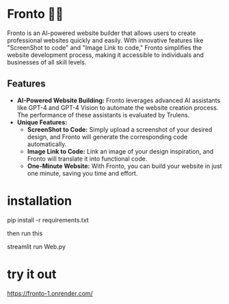 # Fronto 🧑‍💻
Fronto is an AI-powered website builder that allows users to create professional websites quickly and easily. With innovative features like "ScreenShot to code" and "Image Link to code," Fronto simplifies the website development process, making it accessible to individuals and businesses of all skill levels.

## Features

- **AI-Powered Website Building:** Fronto leverages advanced AI assistants like GPT-4 and GPT-4 Vision to automate the website creation process. The performance of these assistants is evaluated by Trulens.
- **Unique Features:**
  - **ScreenShot to Code:** Simply upload a screenshot of your desired design, and Fronto will generate the corresponding code automatically.
  - **Image Link to Code:** Link an image of your design inspiration, and Fronto will translate it into functional code.
  - **One-Minute Website:** With Fronto, you can build your website in just one minute, saving you time and effort.


# installation
pip install -r requirements.txt 

then run this 

streamlit run Web.py

# try it out

https://fronto-1.onrender.com/
